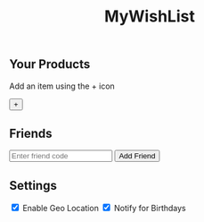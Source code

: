 <!DOCTYPE html>
<html lang="en">
<head>
    <meta charset="UTF-8">
    <meta name="viewport" content="width=device-width, initial-scale=1.0">
    <title>MyWishList</title>
    <link rel="stylesheet" href="styles.css">
</head>
<body>
    <div class="container">
        <header>
            <h1>MyWishList</h1>
        </header>
        <section id="user-section">
            <h2>Your Products</h2>
            <div id="your-products">
                <p>Add an item using the + icon</p>
            </div>
            <button id="add-product-btn">+</button>
        </section>
        <section id="friends-section">
            <h2>Friends</h2>
            <div id="friends-list"></div>
            <input type="text" id="friend-code-input" placeholder="Enter friend code">
            <button id="add-friend-btn">Add Friend</button>
        </section>
        <section id="settings-section">
            <h2>Settings</h2>
            <label>
                <input type="checkbox" id="geo-location-checkbox" checked>
                Enable Geo Location
            </label>
            <label>
                <input type="checkbox" id="notify-birthday-checkbox" checked>
                Notify for Birthdays
            </label>
        </section>
    </div>
    <script src="script.js"></script>
</body>
</html>

